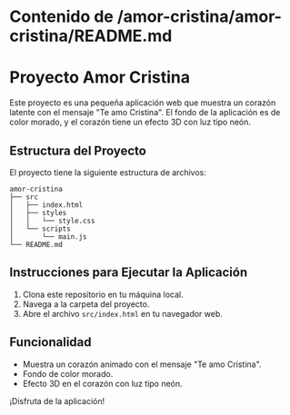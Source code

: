 # Contenido de /amor-cristina/amor-cristina/README.md

# Proyecto Amor Cristina

Este proyecto es una pequeña aplicación web que muestra un corazón latente con el mensaje "Te amo Cristina". El fondo de la aplicación es de color morado, y el corazón tiene un efecto 3D con luz tipo neón.

## Estructura del Proyecto

El proyecto tiene la siguiente estructura de archivos:

```
amor-cristina
├── src
│   ├── index.html
│   ├── styles
│   │   └── style.css
│   └── scripts
│       └── main.js
└── README.md
```

## Instrucciones para Ejecutar la Aplicación

1. Clona este repositorio en tu máquina local.
2. Navega a la carpeta del proyecto.
3. Abre el archivo `src/index.html` en tu navegador web.

## Funcionalidad

- Muestra un corazón animado con el mensaje "Te amo Cristina".
- Fondo de color morado.
- Efecto 3D en el corazón con luz tipo neón.

¡Disfruta de la aplicación!